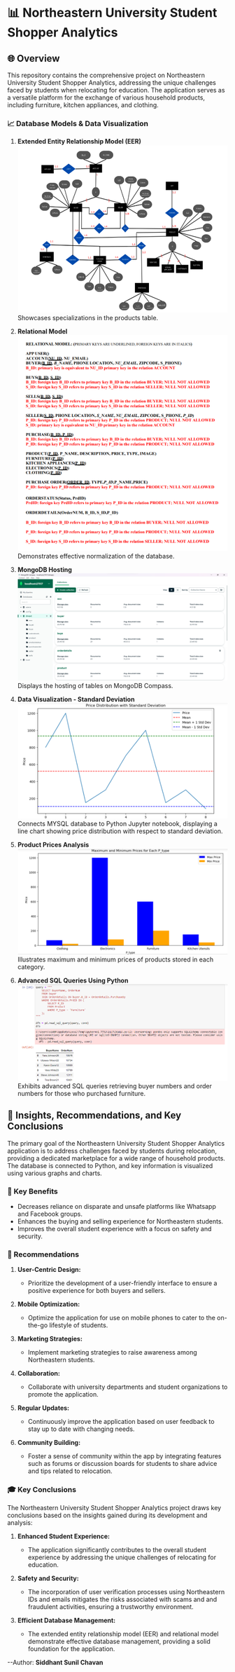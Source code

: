 # 📊 Northeastern University Student Shopper Analytics

## 🌐 Overview

This repository contains the comprehensive project on Northeastern University Student Shopper Analytics, addressing the unique challenges faced by students when relocating for education. The application serves as a versatile platform for the exchange of various household products, including furniture, kitchen appliances, and clothing.

### 📈 Database Models & Data Visualization

1. **Extended Entity Relationship Model (EER)**
   ![EER Model](EER.png)
   Showcases specializations in the products table.

2. **Relational Model**
   ![Relational Model](Relational_Model.png)
   Demonstrates effective normalization of the database.

3. **MongoDB Hosting**
    ![MongoDB Hosting](MongoDB_Host.png)
   Displays the hosting of tables on MongoDB Compass.

4. **Data Visualization - Standard Deviation**
   ![Standard Deviation Visualization](Dataviz_StandardDeviation.png)
   Connects MYSQL database to Python Jupyter notebook, displaying a line chart showing price distribution with respect to standard deviation.

5. **Product Prices Analysis**
    ![Product Prices Analysis](Prices_Products.png)
   Illustrates maximum and minimum prices of products stored in each category.

6. **Advanced SQL Queries Using Python**
    ![SQL Queries](SqlQueries.png)
   Exhibits advanced SQL queries retrieving buyer numbers and order numbers for those who purchased furniture.

## 🚀 Insights, Recommendations, and Key Conclusions

The primary goal of the Northeastern University Student Shopper Analytics application is to address challenges faced by students during relocation, providing a dedicated marketplace for a wide range of household products. The database is connected to Python, and key information is visualized using various graphs and charts.

### 🌟 Key Benefits

- Decreases reliance on disparate and unsafe platforms like Whatsapp and Facebook groups.
- Enhances the buying and selling experience for Northeastern students.
- Improves the overall student experience with a focus on safety and security.

### 🚀 Recommendations

1. **User-Centric Design:**
   - Prioritize the development of a user-friendly interface to ensure a positive experience for both buyers and sellers.

2. **Mobile Optimization:**
   - Optimize the application for use on mobile phones to cater to the on-the-go lifestyle of students.

3. **Marketing Strategies:**
   - Implement marketing strategies to raise awareness among Northeastern students.

4. **Collaboration:**
   - Collaborate with university departments and student organizations to promote the application.

5. **Regular Updates:**
   - Continuously improve the application based on user feedback to stay up to date with changing needs.

6. **Community Building:**
   - Foster a sense of community within the app by integrating features such as forums or discussion boards for students to share advice and tips related to relocation.

### 🎓 Key Conclusions

The Northeastern University Student Shopper Analytics project draws key conclusions based on the insights gained during its development and analysis:

1. **Enhanced Student Experience:**
   - The application significantly contributes to the overall student experience by addressing the unique challenges of relocating for education.

2. **Safety and Security:**
   - The incorporation of user verification processes using Northeastern IDs and emails mitigates the risks associated with scams and and fraudulent activities, ensuring a trustworthy environment.
     
3. **Efficient Database Management:**
   - The extended entity relationship model (EER) and relational model demonstrate effective database management, providing a solid foundation for the application.



--Author: **Siddhant Sunil Chavan**
